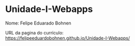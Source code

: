 # Unidade-I-Webapps
Nome: Felipe Eduarado Bohnen

URL da pagina do currículo:
https://felipeeduardobohnen.github.io/Unidade-I-Webapps/
